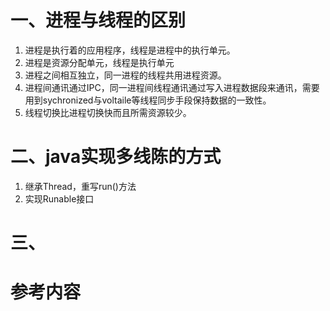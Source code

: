# 一、进程与线程的区别
1. 进程是执行着的应用程序，线程是进程中的执行单元。
2. 进程是资源分配单元，线程是执行单元
3. 进程之间相互独立，同一进程的线程共用进程资源。
4. 进程间通讯通过IPC，同一进程间线程通讯通过写入进程数据段来通讯，需要用到sychronized与voltaile等线程同步手段保持数据的一致性。
5. 线程切换比进程切换快而且所需资源较少。
# 二、java实现多线陈的方式
1. 继承Thread，重写run()方法
2. 实现Runable接口
# 三、

# 参考内容
